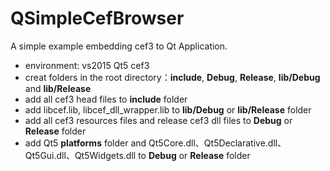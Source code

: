 # QSimpleCefBrowser
A simple example embedding cef3 to Qt Application.


* environment: vs2015 Qt5 cef3
* creat folders in the root directory：**include**, **Debug**, **Release**, **lib/Debug** and **lib/Release**
* add all cef3 head files to **include** folder 
* add libcef.lib, libcef_dll_wrapper.lib to **lib/Debug** or **lib/Release** folder
* add all cef3 resources files and release cef3 dll files to **Debug** or **Release** folder
* add Qt5  **platforms** folder and Qt5Core.dll、Qt5Declarative.dll、Qt5Gui.dll、Qt5Widgets.dll to **Debug** or **Release** folder

